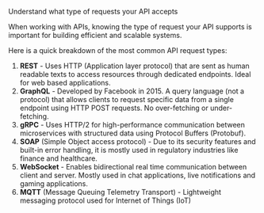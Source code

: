 Understand what type of requests your API accepts

When working with APIs, knowing the type of request your API supports is important for building efficient and scalable systems. 

Here is a quick breakdown of the most common API request types:
1) **REST** - Uses HTTP (Application layer protocol) that are sent as human readable texts to access resources through dedicated endpoints. Ideal for web based applications.
2) **GraphQL** - Developed by Facebook in 2015. A query language (not a protocol) that allows clients to request specific data from a single endpoint using HTTP POST requests. No over-fetching or under-fetching.
3) **gRPC** -  Uses HTTP/2 for high-performance communication between microservices with structured data using Protocol Buffers (Protobuf).
4) **SOAP** (Simple Object access protocol) - Due to its security features and built-in error handling, it is mostly used in regulatory industries like finance and healthcare.
5) **WebSocket** - Enables bidirectional real time communication between client and server. Mostly used in chat applications, live notifications and gaming applications.
6) **MQTT** (Message Queuing Telemetry Transport) - Lightweight messaging protocol used for Internet of Things (IoT)
